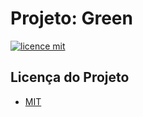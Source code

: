 # Projeto: Green

[![licence mit](https://img.shields.io/badge/licence-MIT-blue.svg)](./LICENSE)

## Licença do Projeto

- [MIT](./LICENSE)
